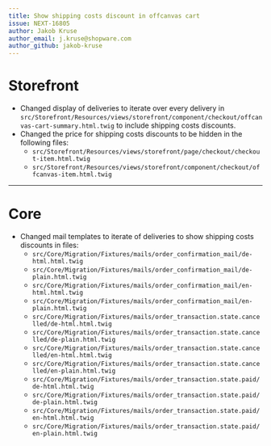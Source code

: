 ```yaml
---
title: Show shipping costs discount in offcanvas cart
issue: NEXT-16805
author: Jakob Kruse
author_email: j.kruse@shopware.com
author_github: jakob-kruse
---
```


# Storefront
* Changed display of deliveries to iterate over every delivery in `src/Storefront/Resources/views/storefront/component/checkout/offcanvas-cart-summary.html.twig` to include shipping costs discounts.
* Changed the price for shipping costs discounts to be hidden in the following files:
  - `src/Storefront/Resources/views/storefront/page/checkout/checkout-item.html.twig`
  - `src/Storefront/Resources/views/storefront/component/checkout/offcanvas-item.html.twig`
___
# Core
* Changed mail templates to iterate of deliveries to show shipping costs discounts in files:
  - `src/Core/Migration/Fixtures/mails/order_confirmation_mail/de-html.html.twig`
  - `src/Core/Migration/Fixtures/mails/order_confirmation_mail/de-plain.html.twig`
  - `src/Core/Migration/Fixtures/mails/order_confirmation_mail/en-html.html.twig`
  - `src/Core/Migration/Fixtures/mails/order_confirmation_mail/en-plain.html.twig`
  - `src/Core/Migration/Fixtures/mails/order_transaction.state.cancelled/de-html.html.twig`
  - `src/Core/Migration/Fixtures/mails/order_transaction.state.cancelled/de-plain.html.twig`
  - `src/Core/Migration/Fixtures/mails/order_transaction.state.cancelled/en-html.html.twig`
  - `src/Core/Migration/Fixtures/mails/order_transaction.state.cancelled/en-plain.html.twig`
  - `src/Core/Migration/Fixtures/mails/order_transaction.state.paid/de-html.html.twig`
  - `src/Core/Migration/Fixtures/mails/order_transaction.state.paid/de-plain.html.twig`
  - `src/Core/Migration/Fixtures/mails/order_transaction.state.paid/en-html.html.twig`
  - `src/Core/Migration/Fixtures/mails/order_transaction.state.paid/en-plain.html.twig`
